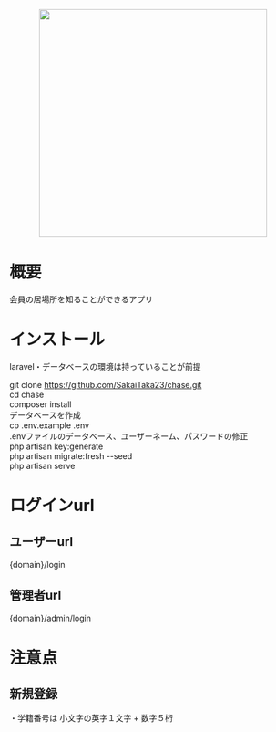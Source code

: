 <p align="center"><img src="https://res.cloudinary.com/dtfbvvkyp/image/upload/v1566331377/laravel-logolockup-cmyk-red.svg" width="400"></p>

# 概要
会員の居場所を知ることができるアプリ

# インストール
laravel・データベースの環境は持っていることが前提

git clone https://github.com/SakaiTaka23/chase.git  
cd chase  
composer install  
データベースを作成  
cp .env.example .env  
.envファイルのデータベース、ユーザーネーム、パスワードの修正  
php artisan key:generate  
php artisan migrate:fresh --seed  
php artisan serve  

# ログインurl
## ユーザーurl

{domain}/login

## 管理者url

{domain}/admin/login 

# 注意点
## 新規登録

・学籍番号は 小文字の英字１文字 + 数字５桁
